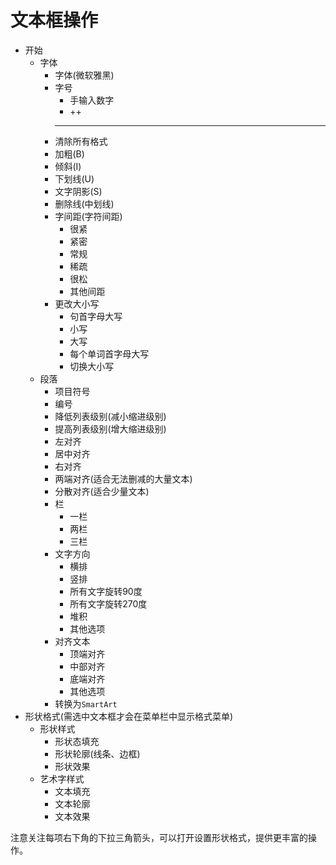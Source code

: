 # 文本框操作

- 开始
  - 字体
    - 字体(微软雅黑)
    - 字号
      - 手输入数字
      - ++
      - --
    - 清除所有格式
    - 加粗(B)
    - 倾斜(I)
    - 下划线(U)
    - 文字阴影(S)
    - 删除线(中划线)
    - 字间距(字符间距)
      - 很紧
      - 紧密
      - 常规
      - 稀疏
      - 很松
      - 其他间距
    - 更改大小写
      - 句首字母大写
      - 小写
      - 大写
      - 每个单词首字母大写
      - 切换大小写
  - 段落
    - 项目符号
    - 编号
    - 降低列表级别(减小缩进级别)
    - 提高列表级别(增大缩进级别)
    - 左对齐
    - 居中对齐
    - 右对齐
    - 两端对齐(适合无法删减的大量文本)
    - 分散对齐(适合少量文本)
    - 栏
      - 一栏
      - 两栏
      - 三栏
    - 文字方向
      - 横排
      - 竖排
      - 所有文字旋转90度
      - 所有文字旋转270度
      - 堆积
      - 其他选项
    - 对齐文本
      - 顶端对齐
      - 中部对齐
      - 底端对齐
      - 其他选项
    - 转换为`SmartArt`
- 形状格式(需选中文本框才会在菜单栏中显示格式菜单)
  - 形状样式
    - 形状态填充
    - 形状轮廓(线条、边框)
    - 形状效果
  - 艺术字样式
    - 文本填充
    - 文本轮廓
    - 文本效果

注意关注每项右下角的下拉三角箭头，可以打开设置形状格式，提供更丰富的操作。





